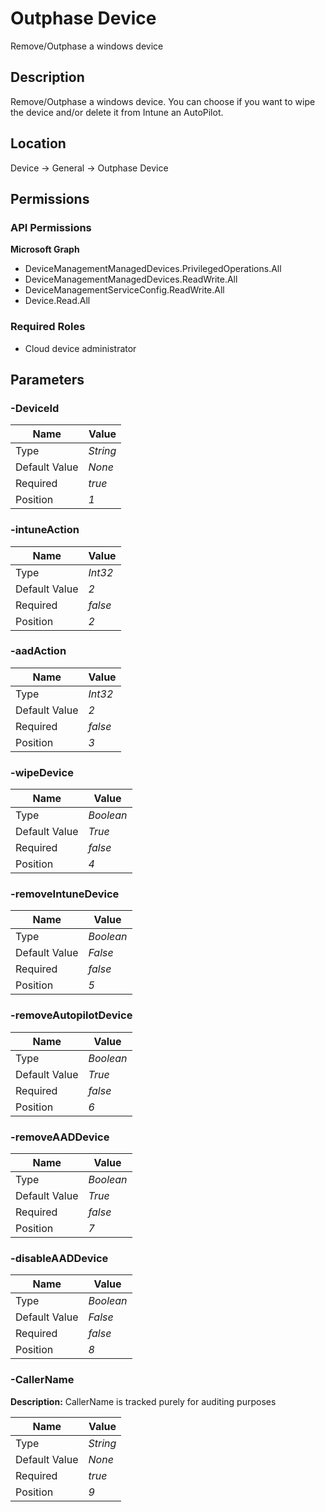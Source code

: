# Outphase Device

Remove/Outphase a windows device

## Description

Remove/Outphase a windows device. You can choose if you want to wipe the device and/or delete it from Intune an AutoPilot.

## Location

Device &rarr; General &rarr; Outphase Device

## Permissions

### API Permissions

**Microsoft Graph**
- DeviceManagementManagedDevices.PrivilegedOperations.All
- DeviceManagementManagedDevices.ReadWrite.All
- DeviceManagementServiceConfig.ReadWrite.All
- Device.Read.All

### Required Roles

- Cloud device administrator

## Parameters

### -DeviceId

| Name | Value |
|---|---|
| Type | _String_ |
| Default Value | _None_ |
| Required | _true_ |
| Position | _1_ |

### -intuneAction

| Name | Value |
|---|---|
| Type | _Int32_ |
| Default Value | _2_ |
| Required | _false_ |
| Position | _2_ |

### -aadAction

| Name | Value |
|---|---|
| Type | _Int32_ |
| Default Value | _2_ |
| Required | _false_ |
| Position | _3_ |

### -wipeDevice

| Name | Value |
|---|---|
| Type | _Boolean_ |
| Default Value | _True_ |
| Required | _false_ |
| Position | _4_ |

### -removeIntuneDevice

| Name | Value |
|---|---|
| Type | _Boolean_ |
| Default Value | _False_ |
| Required | _false_ |
| Position | _5_ |

### -removeAutopilotDevice

| Name | Value |
|---|---|
| Type | _Boolean_ |
| Default Value | _True_ |
| Required | _false_ |
| Position | _6_ |

### -removeAADDevice

| Name | Value |
|---|---|
| Type | _Boolean_ |
| Default Value | _True_ |
| Required | _false_ |
| Position | _7_ |

### -disableAADDevice

| Name | Value |
|---|---|
| Type | _Boolean_ |
| Default Value | _False_ |
| Required | _false_ |
| Position | _8_ |

### -CallerName

**Description:** CallerName is tracked purely for auditing purposes 

| Name | Value |
|---|---|
| Type | _String_ |
| Default Value | _None_ |
| Required | _true_ |
| Position | _9_ |


